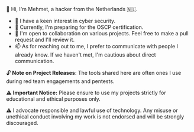 👋 Hi, I'm Mehmet, a hacker from the Netherlands 🇳🇱.
- 👀 I have a keen interest in cyber security.
- 🌱 Currently, I'm preparing for the OSCP certification.
- 💞️ I'm open to collaboration on various projects. Feel free to make a pull request and I'll review it.
- 📫 As for reaching out to me, I prefer to communicate with people I already know. If we haven't met, I'm cautious about direct communication.

🔓 **Note on Project Releases**: The tools shared here are often ones I use during red team engagements and pentests.

⚠️ **Important Notice:** Please ensure to use my projects strictly for educational and ethical purposes only.

⚠️ I advocate responsible and lawful use of technology. Any misuse or unethical conduct involving my work is not endorsed and will be strongly discouraged.
